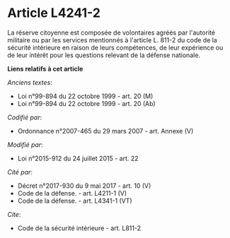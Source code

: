 # Article L4241-2

La réserve citoyenne est composée de volontaires agréés par l'autorité militaire ou par les services mentionnés à l'article
L. 811-2 du code de la sécurité intérieure en raison de leurs compétences, de leur expérience ou de leur intérêt pour les
questions relevant de la défense nationale.

**Liens relatifs à cet article**

_Anciens textes_:

  - Loi n°99-894 du 22 octobre 1999 - art. 20 (M)
  - Loi n°99-894 du 22 octobre 1999 - art. 20 (Ab)

_Codifié par_:

  - Ordonnance n°2007-465 du 29 mars 2007 - art. Annexe (V)

_Modifié par_:

  - Loi n°2015-912 du 24 juillet 2015 - art. 22

_Cité par_:

  - Décret n°2017-930 du 9 mai 2017 - art. 10 (V)
  - Code de la défense. - art. L4211-1 (V)
  - Code de la défense. - art. L4341-1 (VT)

_Cite_:

  - Code de la sécurité intérieure - art. L811-2

